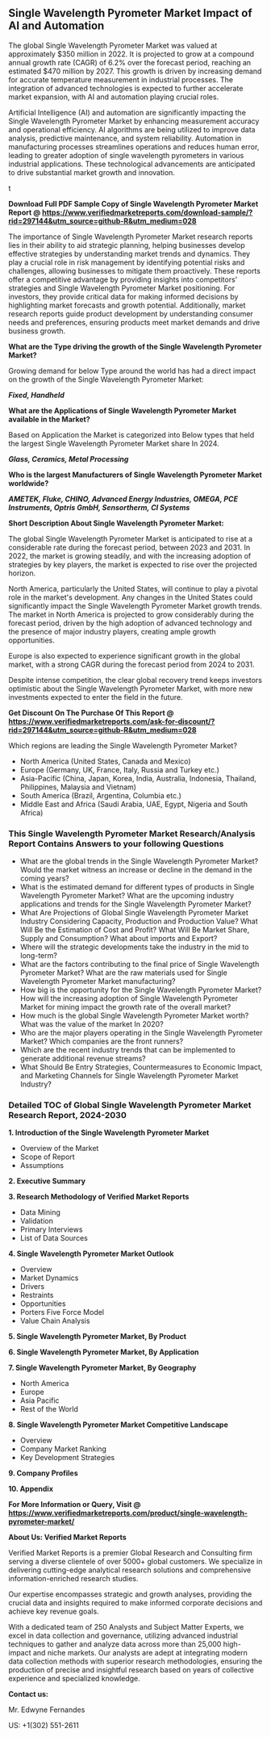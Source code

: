 <h2>Single Wavelength Pyrometer Market Impact of AI and Automation</h2><p>The global Single Wavelength Pyrometer Market was valued at approximately $350 million in 2022. It is projected to grow at a compound annual growth rate (CAGR) of 6.2% over the forecast period, reaching an estimated $470 million by 2027. This growth is driven by increasing demand for accurate temperature measurement in industrial processes. The integration of advanced technologies is expected to further accelerate market expansion, with AI and automation playing crucial roles.</p><p>Artificial Intelligence (AI) and automation are significantly impacting the Single Wavelength Pyrometer Market by enhancing measurement accuracy and operational efficiency. AI algorithms are being utilized to improve data analysis, predictive maintenance, and system reliability. Automation in manufacturing processes streamlines operations and reduces human error, leading to greater adoption of single wavelength pyrometers in various industrial applications. These technological advancements are anticipated to drive substantial market growth and innovation.</p>t</p><p id="" class=""><strong>Download Full PDF Sample Copy of Single Wavelength Pyrometer Market Report @ <a href="https://www.verifiedmarketreports.com/download-sample/?rid=297144&utm_source=github-R&utm_medium=028" target="_blank">https://www.verifiedmarketreports.com/download-sample/?rid=297144&utm_source=github-R&utm_medium=028</a></strong></p><p>The importance of&nbsp;Single Wavelength Pyrometer Market research reports lies in their ability to aid strategic planning, helping businesses develop effective strategies by understanding market trends and dynamics. They play a crucial role in risk management by identifying potential risks and challenges, allowing businesses to mitigate them proactively. These reports offer a competitive advantage by providing insights into competitors' strategies and Single Wavelength Pyrometer Market positioning. For investors, they provide critical data for making informed decisions by highlighting market forecasts and growth potential. Additionally, market research reports guide product development by understanding consumer needs and preferences, ensuring products meet market demands and drive business growth.</p><p><strong>What are the&nbsp;Type driving the growth of the Single Wavelength Pyrometer Market?</strong></p><p id="" class="">Growing demand for below Type around the world has had a direct impact on the growth of the Single Wavelength Pyrometer Market:</p><em><strong>Fixed, Handheld</strong></em></p><strong>What are the&nbsp;Applications&nbsp;of Single Wavelength Pyrometer Market available in the Market?</strong></p><p id="" class="">Based on Application the Market is categorized into Below types that held the largest Single Wavelength Pyrometer Market share In 2024.</p><em><strong>Glass, Ceramics, Metal Processing</strong></em></p><strong>Who is the largest Manufacturers of Single Wavelength Pyrometer Market worldwide?</strong></p><p><em><strong>AMETEK, Fluke, CHINO, Advanced Energy Industries, OMEGA, PCE Instruments, Optris GmbH, Sensortherm, CI Systems</strong></em></p><p id="" class=""><strong>Short Description About Single Wavelength Pyrometer Market:</strong></p><p>The global Single Wavelength Pyrometer Market is anticipated to rise at a considerable rate during the forecast period, between 2023 and 2031. In 2022, the market is growing steadily, and with the increasing adoption of strategies by key players, the market is expected to rise over the projected horizon.</p><p>North America, particularly the United States, will continue to play a pivotal role in the market's development. Any changes in the United States could significantly impact the Single Wavelength Pyrometer Market growth trends. The market in North America is projected to grow considerably during the forecast period, driven by the high adoption of advanced technology and the presence of major industry players, creating ample growth opportunities.</p><p>Europe is also expected to experience significant growth in the global market, with a strong CAGR during the forecast period from 2024 to 2031.</p><p>Despite intense competition, the clear global recovery trend keeps investors optimistic about the Single Wavelength Pyrometer Market, with more new investments expected to enter the field in the future.</p><p id="" class=""><strong>Get Discount On The Purchase Of This Report @ <a href="https://www.verifiedmarketreports.com/ask-for-discount/?rid=297144&utm_source=github-R&utm_medium=028" target="_blank">https://www.verifiedmarketreports.com/ask-for-discount/?rid=297144&utm_source=github-R&utm_medium=028</a></strong></p>Which regions are leading the Single Wavelength Pyrometer Market?</p><ul><li>North America (United States, Canada and Mexico)</li><li>Europe (Germany, UK, France, Italy, Russia and Turkey etc.)</li><li>Asia-Pacific (China, Japan, Korea, India, Australia, Indonesia, Thailand, Philippines, Malaysia and Vietnam)</li><li>South America (Brazil, Argentina, Columbia etc.)</li><li>Middle East and Africa (Saudi Arabia, UAE, Egypt, Nigeria and South Africa)</li></ul><h3 id="" class="">This Single Wavelength Pyrometer Market Research/Analysis Report Contains Answers to your following Questions</h3><ul><li>What are the global trends in the Single Wavelength Pyrometer Market? Would the market witness an increase or decline in the demand in the coming years?</li><li>What is the estimated demand for different types of products in Single Wavelength Pyrometer Market? What are the upcoming industry applications and trends for the Single Wavelength Pyrometer Market?</li><li>What Are Projections of Global Single Wavelength Pyrometer Market Industry Considering Capacity, Production and Production Value? What Will Be the Estimation of Cost and Profit? What Will Be Market Share, Supply and Consumption? What about imports and Export?</li><li>Where will the strategic developments take the industry in the mid to long-term?</li><li>What are the factors contributing to the final price of Single Wavelength Pyrometer Market? What are the raw materials used for Single Wavelength Pyrometer Market manufacturing?</li><li>How big is the opportunity for the Single Wavelength Pyrometer Market? How will the increasing adoption of Single Wavelength Pyrometer Market for mining impact the growth rate of the overall market?</li><li>How much is the global Single Wavelength Pyrometer Market worth? What was the value of the market In 2020?</li><li>Who are the major players operating in the Single Wavelength Pyrometer Market? Which companies are the front runners?</li><li>Which are the recent industry trends that can be implemented to generate additional revenue streams?</li><li>What Should Be Entry Strategies, Countermeasures to Economic Impact, and Marketing Channels for Single Wavelength Pyrometer Market Industry?</li></ul><h3 id="" class="">Detailed TOC of Global Single Wavelength Pyrometer Market Research Report, 2024-2030</h3><p id="" class=""><strong>1. Introduction of the Single Wavelength Pyrometer Market</strong></p><ul><li>Overview of the Market</li><li>Scope of Report</li><li>Assumptions</li></ul><p id="" class=""><strong>2. Executive Summary</strong></p><p id="" class=""><strong>3. Research Methodology of Verified Market Reports</strong></p><ul><li>Data Mining</li><li>Validation</li><li>Primary Interviews</li><li>List of Data Sources</li></ul><p id="" class=""><strong>4. Single Wavelength Pyrometer Market Outlook</strong></p><ul><li>Overview</li><li>Market Dynamics</li><li>Drivers</li><li>Restraints</li><li>Opportunities</li><li>Porters Five Force Model</li><li>Value Chain Analysis</li></ul><p id="" class=""><strong>5. Single Wavelength Pyrometer Market, By Product</strong></p><p id="" class=""><strong>6. Single Wavelength Pyrometer Market, By Application</strong></p><p id="" class=""><strong>7. Single Wavelength Pyrometer Market, By Geography</strong></p><ul><li>North America</li><li>Europe</li><li>Asia Pacific</li><li>Rest of the World</li></ul><p id="" class=""><strong>8. Single Wavelength Pyrometer Market Competitive Landscape</strong></p><ul><li>Overview</li><li>Company Market Ranking</li><li>Key Development Strategies</li></ul><p id="" class=""><strong>9. Company Profiles</strong></p><p id="" class=""><strong>10. Appendix</strong></p><p id="" class=""><strong>For More Information or Query, Visit @ <a href="https://www.verifiedmarketreports.com/product/single-wavelength-pyrometer-market/" target="_blank">https://www.verifiedmarketreports.com/product/single-wavelength-pyrometer-market/</a></strong></p><p id="" class=""><strong>About Us: Verified Market Reports</strong></p><p id="" class="">Verified Market Reports is a premier Global Research and Consulting firm serving a diverse clientele of over 5000+ global customers. We specialize in delivering cutting-edge analytical research solutions and comprehensive information-enriched research studies.</p><p id="" class="">Our expertise encompasses strategic and growth analyses, providing the crucial data and insights required to make informed corporate decisions and achieve key revenue goals.</p><p id="" class="">With a dedicated team of 250 Analysts and Subject Matter Experts, we excel in data collection and governance, utilizing advanced industrial techniques to gather and analyze data across more than 25,000 high-impact and niche markets. Our analysts are adept at integrating modern data collection methods with superior research methodologies, ensuring the production of precise and insightful research based on years of collective experience and specialized knowledge.</p><p id="" class=""><strong>Contact us:</strong></p><p id="" class="">Mr. Edwyne Fernandes</p><p id="" class="">US: +1(302) 551-2611</p>